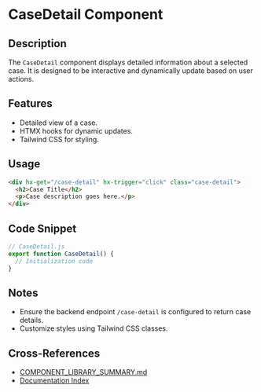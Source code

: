 # CaseDetail Component

## Description
The `CaseDetail` component displays detailed information about a selected case. It is designed to be interactive and dynamically update based on user actions.

## Features
- Detailed view of a case.
- HTMX hooks for dynamic updates.
- Tailwind CSS for styling.

## Usage
```html
<div hx-get="/case-detail" hx-trigger="click" class="case-detail">
  <h2>Case Title</h2>
  <p>Case description goes here.</p>
</div>
```

## Code Snippet
```javascript
// CaseDetail.js
export function CaseDetail() {
  // Initialization code
}
```

## Notes
- Ensure the backend endpoint `/case-detail` is configured to return case details.
- Customize styles using Tailwind CSS classes.

## Cross-References
- [COMPONENT_LIBRARY_SUMMARY.md](../../../COMPONENT_LIBRARY_SUMMARY.md)
- [Documentation Index](../../../docs/DocumentationIndex.md)
